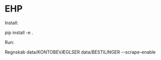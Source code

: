 # EHP

Install:

pip install -e . 

Run:

Regnskab data/KONTOBEVÆGLSER data/BESTILINGER --scrape-enable
